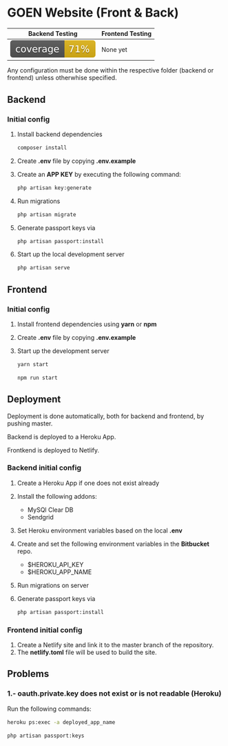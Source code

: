 # GOEN Website (Front & Back)

| **Backend Testing**                                             | **Frontend Testing** |
| --------------------------------------------------------------- | -------------------- |
| ![alt text](./backend/public/img/coverage.svg "Coverage badge") | None yet             |

Any configuration must be done within the respective folder (backend or frontend) unless otherwhise specified.

## Backend

### Initial config

1. Install backend dependencies

   ```bash
   composer install
   ```

2. Create **.env** file by copying **.env.example**
3. Create an **APP KEY** by executing the following command:

   ```bash
   php artisan key:generate
   ```

4. Run migrations

   ```bash
   php artisan migrate
   ```

5. Generate passport keys via

   ```bash
   php artisan passport:install
   ```

6. Start up the local development server

   ```bash
   php artisan serve
   ```

## Frontend

### Initial config

1. Install frontend dependencies using **yarn** or **npm**
2. Create **.env** file by copying **.env.example**
3. Start up the development server

   ```bash
   yarn start
   ```

   ```bash
   npm run start
   ```

## Deployment

Deployment is done automatically, both for backend and frontend, by pushing master.

Backend is deployed to a Heroku App.

Frontkend is deployed to Netlify.

### Backend initial config

1. Create a Heroku App if one does not exist already
2. Install the following addons:

   - MySQl Clear DB
   - Sendgrid

3. Set Heroku environment variables based on the local **.env**
4. Create and set the following environment variables in the **Bitbucket** repo.
   - \$HEROKU_API_KEY
   - \$HEROKU_APP_NAME
5. Run migrations on server
6. Generate passport keys via

   ```bash
   php artisan passport:install
   ```

### Frontend initial config

1. Create a Netlify site and link it to the master branch of the repository.
2. The **netlify.toml** file will be used to build the site.

## Problems

### 1.- **oauth.private.key** does not exist or is not readable (Heroku)

Run the following commands:

```bash
heroku ps:exec -a deployed_app_name
```

```bash
php artisan passport:keys
```
